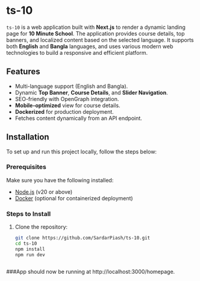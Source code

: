 # ts-10

`ts-10` is a web application built with **Next.js** to render a dynamic landing page for **10 Minute School**. The application provides course details, top banners, and localized content based on the selected language. It supports both **English** and **Bangla** languages, and uses various modern web technologies to build a responsive and efficient platform.

## Features

- Multi-language support (English and Bangla).
- Dynamic **Top Banner**, **Course Details**, and **Slider Navigation**.
- SEO-friendly with OpenGraph integration.
- **Mobile-optimized** view for course details.
- **Dockerized** for production deployment.
- Fetches content dynamically from an API endpoint.


## Installation

To set up and run this project locally, follow the steps below:

### Prerequisites

Make sure you have the following installed:

- [Node.js](https://nodejs.org/en/) (v20 or above)
- [Docker](https://www.docker.com/get-started) (optional for containerized deployment)

### Steps to Install

1. Clone the repository:

   ```bash
   git clone https://github.com/SardarPiash/ts-10.git
   cd ts-10
   npm install
   npm run dev 
   


###App should now be running at http://localhost:3000/homepage.

